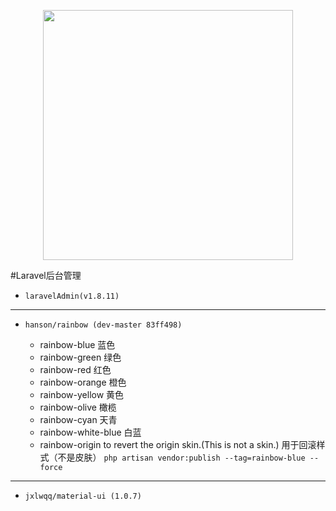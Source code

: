 <p align="center"><a href="https://laravel.com" target="_blank"><img src="https://raw.githubusercontent.com/laravel/art/master/logo-lockup/5%20SVG/2%20CMYK/1%20Full%20Color/laravel-logolockup-cmyk-red.svg" width="400"></a></p>

#Laravel后台管理

- `laravelAdmin(v1.8.11)`
---
- `hanson/rainbow (dev-master 83ff498)`
    
    - rainbow-blue 蓝色 
    - rainbow-green 绿色 
    - rainbow-red 红色
    - rainbow-orange 橙色
    - rainbow-yellow 黄色
    - rainbow-olive 橄榄
    - rainbow-cyan 天青
    - rainbow-white-blue 白蓝
    - rainbow-origin to revert the origin skin.(This is not a skin.) 用于回滚样式（不是皮肤）
      ```php artisan vendor:publish --tag=rainbow-blue --force ```
---
-  `jxlwqq/material-ui (1.0.7)`
